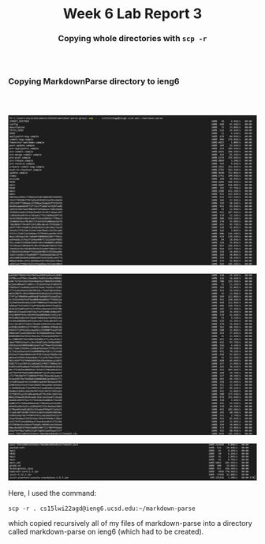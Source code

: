 <h1 align="center">
Week 6 Lab Report 3
</h1>
<h3 align= "center"> 

Copying whole directories with `scp -r` 

</h3>

<div style = "padding: 1em;">
</div>

### **Copying MarkdownParse directory to ieng6**

<div style = "padding: 1em;">
</div>

![Copying MarkdownParse pt1](Lab3Screenshots\Scp-r-pt1.png)

![Copying MarkdownParse pt2](Lab3Screenshots\Scp-r-pt2.png)

![Copying MarkdownParse pt3](Lab3Screenshots\Scp-r-pt3.png)

Here, I used the command:

```
scp -r . cs15lwi22agd@ieng6.ucsd.edu:~/markdown-parse
```
which copied recursively all of my files of markdown-parse into a directory called markdown-parse on ieng6 (which had to be created). 

